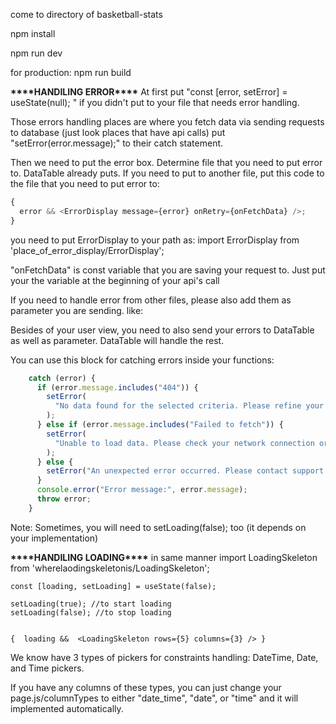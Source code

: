 come to directory of basketball-stats

npm install

npm run dev

for production:
npm run build

************\*\*\*\*************HANDILING ERROR************\*\*\*\*************
At first put "const [error, setError] = useState(null); " if you didn't put to your file that needs error handling.

Those errors handling places are where you fetch data via sending requests to database (just look places that have api calls)
put "setError(error.message);" to their catch statement.

Then we need to put the error box. Determine file that you need to put error to. DataTable already puts. If you need to put to another file, put this code to the file that you need to put error to:

```javascript
{
  error && <ErrorDisplay message={error} onRetry={onFetchData} />;
}
```

you need to put ErrorDisplay to your path as:
import ErrorDisplay from 'place_of_error_display/ErrorDisplay';

"onFetchData" is const variable that you are saving your request to. Just put your the variable at the beginning of your api's call

If you need to handle error from other files, please also add them as parameter you are sending. like:
<DataTable error={error} />

Besides of your user view, you need to also send your errors to DataTable as well as parameter. DataTable will handle the rest.

You can use this block for catching errors inside your functions:

```javascript
    catch (error) {
      if (error.message.includes("404")) {
        setError(
          "No data found for the selected criteria. Please refine your search."
        );
      } else if (error.message.includes("Failed to fetch")) {
        setError(
          "Unable to load data. Please check your network connection or try again later."
        );
      } else {
        setError("An unexpected error occurred. Please contact support.");
      }
      console.error("Error message:", error.message);
      throw error;
    }
```

Note: Sometimes, you will need to setLoading(false); too (it depends on your implementation)

************\*\*\*\*************HANDILING LOADING************\*\*\*\*************
in same manner
import LoadingSkeleton from 'wherelaodingskeletonis/LoadingSkeleton';

    const [loading, setLoading] = useState(false);

    setLoading(true); //to start loading
    setLoading(false); //to stop loading


    {  loading &&  <LoadingSkeleton rows={5} columns={3} /> }

We know have 3 types of pickers for constraints handling: DateTime, Date, and Time pickers.

If you have any columns of these types, you can just change your page.js/columnTypes to either "date_time", "date", or "time" and it will implemented automatically.
